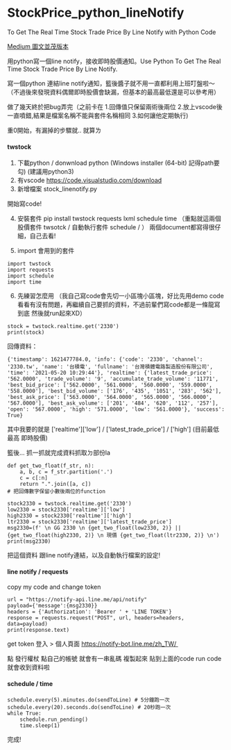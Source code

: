# StockPrice_python_lineNotify
To Get The Real Time Stock Trade Price By Line Notify with Python Code


<a href="https://molly1024.medium.com/%E7%94%A8python%E5%AF%AB%E4%B8%80%E5%80%8Bline-notify-%E6%8E%A5%E6%94%B6%E5%8D%B3%E6%99%82%E8%82%A1%E5%83%B9%E9%80%9A%E7%9F%A5-use-python-to-get-the-real-time-stock-trade-price-by-line-notify-4d26deec85c4" target="_blank" >Medium 圖文並茂版本</a>


用python寫一個line notify，接收即時股價通知。Use Python To Get The Real Time Stock Trade Price By Line Notify.

寫一個python 連結line notify通知，籃後醬子就不用一直都利用上班叮盤啦～
（不過後來發現資料偶爾即時股價會缺漏，但基本的最高最低還是可以參考用）

做了幾天終於把bug弄完（之前卡在 1.回傳值只保留兩術後兩位 2.放上vscode後一直噴錯,結果是檔案名稱不能與套件名稱相同 3.如何讓他定期執行)

重0開始，有漏掉的步驟就.. 就算ㄌ
#### twstock
1. 下載python /  donwnload python  (Windows installer (64-bit) 記得path要勾) (建議用python3)
2. 有vscode https://code.visualstudio.com/download
3. 新增檔案 stock_linenotify.py  

開始寫code!

4. 安裝套件 pip install twstock requests lxml schedule time
（重點就這兩個 股價套件  twsotck / 自動執行套件 schedule / ）
兩個document都寫得很仔細，自己去看!

5. import 會用到的套件

```
import twstock
import requests
import schedule
import time
```

6. 先練習怎麼用 （我自己寫code會先切一小區塊小區塊，好比先用demo code看看有沒有問題，再繼續自己要抓的資料，不過前輩們寫code都是一條龍寫到底 然後就run起來XD）

```
stock = twstock.realtime.get('2330')
print(stock)
```

回傳資料：
```
{'timestamp': 1621477784.0, 'info': {'code': '2330', 'channel': '2330.tw', 'name': '台積電', 'fullname': '台灣積體電路製造股份有限公司', 'time': '2021-05-20 10:29:44'}, 'realtime': {'latest_trade_price': '562.0000', 'trade_volume': '9', 'accumulate_trade_volume': '11771', 'best_bid_price': ['562.0000', '561.0000', '560.0000', '559.0000', '558.0000'], 'best_bid_volume': ['176', '435', '1051', '283', '562'], 'best_ask_price': ['563.0000', '564.0000', '565.0000', '566.0000', '567.0000'], 'best_ask_volume': ['201', '484', '620', '112', '257'], 'open': '567.0000', 'high': '571.0000', 'low': '561.0000'}, 'success': True}
```

其中我要的就是 ['realtime']['low'] / ['latest_trade_price'] / ['high']
(目前最低 最高 即時股價)

籃後... 抓一抓就完成資料抓取ㄉ部份la
```
def get_two_float(f_str, n):
    a, b, c = f_str.partition('.')
    c = c[:n]
    return ".".join([a, c])
# 把回傳數字保留小數後兩位的function

stock2330 = twstock.realtime.get('2330')
low2330 = stock2330['realtime']['low']
high2330 = stock2330['realtime']['high']
ltr2330 = stock2330['realtime']['latest_trade_price']
msg2330=(f' \n GG 2330 \n {get_two_float(low2330, 2)} ||{get_two_float(high2330, 2)} \n 現價 {get_two_float(ltr2330, 2)} \n')
print(msg2330)
```

把這個資料 跟line notify連結，以及自動執行檔案的設定!

#### line notify /  requests
copy my code and change token

```
url = "https://notify-api.line.me/api/notify"
payload={'message':{msg2330}}
headers = {'Authorization': 'Bearer ' + 'LINE TOKEN'}
response = requests.request("POST", url, headers=headers, data=payload)
print(response.text)
```
get token 登入 > 個人頁面
https://notify-bot.line.me/zh_TW/ 

點 發行權杖 點自己的帳號 就會有一串亂碼 複製起來
貼到上面的code
run code 就會收到資料啦



#### schedule / time
```
schedule.every(5).minutes.do(sendToLine) # 5分鐘跑一次schedule.every(20).seconds.do(sendToLine) # 20秒跑一次
while True:
    schedule.run_pending()
    time.sleep(1)
```


完成!





